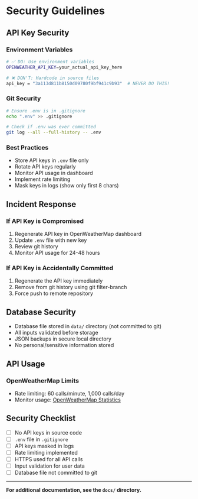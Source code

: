 # Security Guidelines

## API Key Security

### Environment Variables

```bash
# ✅ DO: Use environment variables
OPENWEATHER_API_KEY=your_actual_api_key_here

# ❌ DON'T: Hardcode in source files
api_key = "3a113d811b8150d09780f9bf941c9b93"  # NEVER DO THIS!
```

### Git Security

```bash
# Ensure .env is in .gitignore
echo ".env" >> .gitignore

# Check if .env was ever committed
git log --all --full-history -- .env
```

### Best Practices

- Store API keys in `.env` file only
- Rotate API keys regularly
- Monitor API usage in dashboard
- Implement rate limiting
- Mask keys in logs (show only first 8 chars)

## Incident Response

### If API Key is Compromised
1. Regenerate API key in OpenWeatherMap dashboard
2. Update `.env` file with new key
3. Review git history
4. Monitor API usage for 24-48 hours

### If API Key is Accidentally Committed
1. Regenerate the API key immediately
2. Remove from git history using git filter-branch
3. Force push to remote repository

## Database Security

- Database file stored in `data/` directory (not committed to git)
- All inputs validated before storage
- JSON backups in secure local directory
- No personal/sensitive information stored

## API Usage

### OpenWeatherMap Limits
- Rate limiting: 60 calls/minute, 1,000 calls/day
- Monitor usage: [OpenWeatherMap Statistics](https://openweathermap.org/api/statistics)

## Security Checklist

- [ ] No API keys in source code
- [ ] `.env` file in `.gitignore`
- [ ] API keys masked in logs
- [ ] Rate limiting implemented
- [ ] HTTPS used for all API calls
- [ ] Input validation for user data
- [ ] Database file not committed to git

---

**For additional documentation, see the `docs/` directory.**
